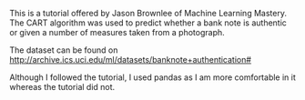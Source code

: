 
This is a tutorial offered by Jason Brownlee of Machine Learning Mastery.
The CART algorithm was used to predict whether a bank note is authentic or given a number of measures taken from a photograph.

The dataset can be found on http://archive.ics.uci.edu/ml/datasets/banknote+authentication#

Although I followed the tutorial, I used pandas as I am more comfortable in it whereas the tutorial did not.
